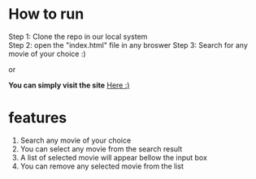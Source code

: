 # How to run
Step 1: Clone the repo in our local system  
Step 2: open the "index.html" file in any broswer
Step 3: Search for any movie of your choice :)

or 

**You can simply visit the site**
[Here :)](https://assign-ment2367.netlify.app/)

# features
1. Search any movie of your choice
2. You can select any movie from the search result
3. A list of selected movie will appear bellow the input box
4. You can remove any selected movie from the list